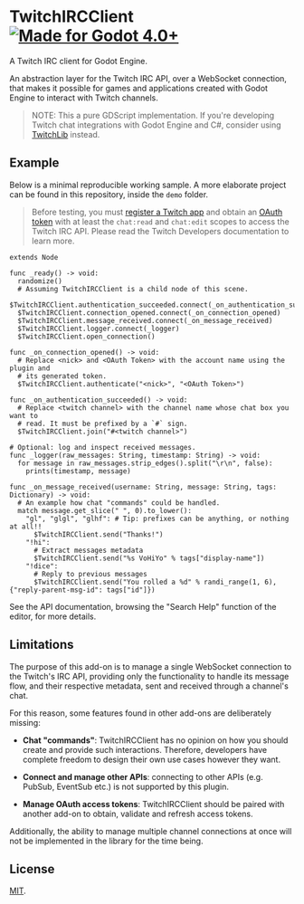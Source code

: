 # TwitchIRCClient [![Made for Godot 4.0+][badge]][godot]

A Twitch IRC client for Godot Engine.

An abstraction layer for the Twitch IRC API, over a WebSocket connection, that
makes it possible for games and applications created with Godot Engine to
interact with Twitch channels.

> NOTE: This a pure GDScript implementation. If you're developing Twitch
> chat integrations with Godot Engine and C#, consider using
> [TwitchLib](https://github.com/TwitchLib) instead.


## Example

Below is a minimal reproducible working sample. A more elaborate project can be
found in this repository, inside the `demo` folder.

> Before testing, you must [register a Twitch app][1] and obtain an [OAuth
> token][2] with at least the `chat:read` and `chat:edit` scopes to access the
> Twitch IRC API. Please read the Twitch Developers documentation to learn more.
>
> [1]: https://dev.twitch.tv/docs/authentication/register-app/
> [2]: https://dev.twitch.tv/docs/irc/authenticate-bot/

```gdscript
extends Node

func _ready() -> void:
  randomize()
  # Assuming TwitchIRCClient is a child node of this scene.
  $TwitchIRCClient.authentication_succeeded.connect(_on_authentication_succeeded)
  $TwitchIRCClient.connection_opened.connect(_on_connection_opened)
  $TwitchIRCClient.message_received.connect(_on_message_received)
  $TwitchIRCClient.logger.connect(_logger)
  $TwitchIRCClient.open_connection()

func _on_connection_opened() -> void:
  # Replace <nick> and <OAuth Token> with the account name using the plugin and
  # its generated token.
  $TwitchIRCClient.authenticate("<nick>", "<OAuth Token>")

func _on_authentication_succeeded() -> void:
  # Replace <twitch channel> with the channel name whose chat box you want to
  # read. It must be prefixed by a `#` sign.
  $TwitchIRCClient.join("#<twitch channel>")

# Optional: log and inspect received messages.
func _logger(raw_messages: String, timestamp: String) -> void:
  for message in raw_messages.strip_edges().split("\r\n", false):
    prints(timestamp, message)

func _on_message_received(username: String, message: String, tags: Dictionary) -> void:
  # An example how chat "commands" could be handled.
  match message.get_slice(" ", 0).to_lower():
    "gl", "glgl", "glhf": # Tip: prefixes can be anything, or nothing at all!!
      $TwitchIRCClient.send("Thanks!")
    "!hi":
      # Extract messages metadata
      $TwitchIRCClient.send("%s VoHiYo" % tags["display-name"])
    "!dice":
      # Reply to previous messages
      $TwitchIRCClient.send("You rolled a %d" % randi_range(1, 6), {"reply-parent-msg-id": tags["id"]})
```

See the API documentation, browsing the "Search Help" function of the editor,
for more details.


## Limitations

The purpose of this add-on is to manage a single WebSocket connection to the
Twitch's IRC API, providing only the functionality to handle its message flow,
and their respective metadata, sent and received through a channel's chat.

For this reason, some features found in other add-ons are deliberately missing:

- **Chat "commands"**: TwitchIRCClient has no opinion on how you should create
  and provide such interactions. Therefore, developers have complete freedom to
  design their own use cases however they want.

- **Connect and manage other APIs**: connecting to other APIs (e.g. PubSub,
  EventSub etc.) is not supported by this plugin.

- **Manage OAuth access tokens**: TwitchIRCClient should be paired with another
  add-on to obtain, validate and refresh access tokens.

Additionally, the ability to manage multiple channel connections at once will
not be implemented in the library for the time being.


## License

[MIT](LICENSE.md).

[godot]: https://godotengine.org/
[badge]: https://flat.badgen.net/badge/made%20for/Godot%204.0%2b/478cbf

